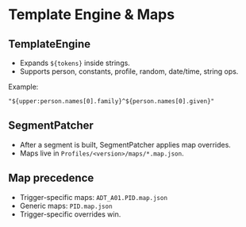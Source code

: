 # Template Engine & Maps

## TemplateEngine
- Expands `${tokens}` inside strings.
- Supports person, constants, profile, random, date/time, string ops.

Example:
```
"${upper:person.names[0].family}^${person.names[0].given}"
```

## SegmentPatcher
- After a segment is built, SegmentPatcher applies map overrides.
- Maps live in `Profiles/<version>/maps/*.map.json`.

## Map precedence
- Trigger-specific maps: `ADT_A01.PID.map.json`
- Generic maps: `PID.map.json`
- Trigger-specific overrides win.


